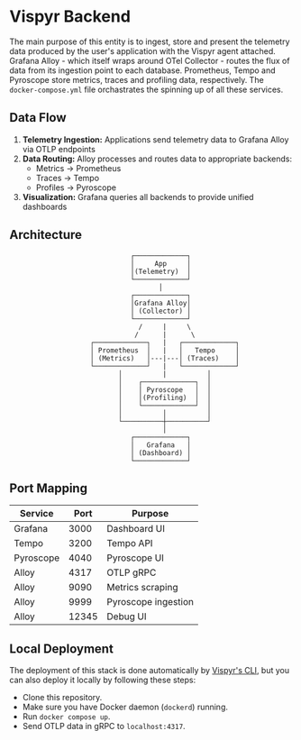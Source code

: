 # Vispyr Backend

The main purpose of this entity is to ingest, store and present the telemetry data produced by the user's application with the Vispyr agent attached. Grafana Alloy - which itself wraps around OTel Collector - routes the flux of data from its ingestion point to each database. Prometheus, Tempo and Pyroscope store metrics, traces and profiling data, respectively. The `docker-compose.yml` file orchastrates the spinning up of all these services.

## Data Flow

1. **Telemetry Ingestion:** Applications send telemetry data to Grafana Alloy via OTLP endpoints
2. **Data Routing:** Alloy processes and routes data to appropriate backends:
   - Metrics → Prometheus
   - Traces → Tempo  
   - Profiles → Pyroscope
3. **Visualization:** Grafana queries all backends to provide unified dashboards

## Architecture

```
                              ┌─────────────┐
                              │     App     │
                              │(Telemetry)  │
                              └─────────────┘
                                     │
                              ┌─────────────┐
                              │Grafana Alloy│
                              │ (Collector) │
                              └─────────────┘
                                /     |     \
                               /      |      \
                    ┌─────────────┐   |   ┌─────────────┐
                    │ Prometheus  │   |   │   Tempo     │
                    │ (Metrics)   │---|---│ (Traces)    │
                    └─────────────┘   |   └─────────────┘
                           │          |          │
                           │    ┌─────────────┐  │
                           │    │ Pyroscope   │  │
                           │    │(Profiling)  │  │
                           │    └─────────────┘  │
                           │          │          │
                           └──────────┼──────────┘
                                      │
                              ┌─────────────┐
                              │   Grafana   │
                              │ (Dashboard) │
                              └─────────────┘
```

## Port Mapping

| Service | Port | Purpose |
|---------|------|---------|
| Grafana | 3000 | Dashboard UI |
| Tempo | 3200 | Tempo API |
| Pyroscope | 4040 | Pyroscope UI |
| Alloy | 4317 | OTLP gRPC |
| Alloy | 9090 | Metrics scraping |
| Alloy | 9999 | Pyroscope ingestion |
| Alloy | 12345 | Debug UI |

## Local Deployment

The deployment of this stack is done automatically by [Vispyr's CLI](), but you can also deploy it locally by following these steps:
* Clone this repository.
* Make sure you have Docker daemon (`dockerd`) running.
* Run `docker compose up`.
* Send OTLP data in gRPC to `localhost:4317`.

